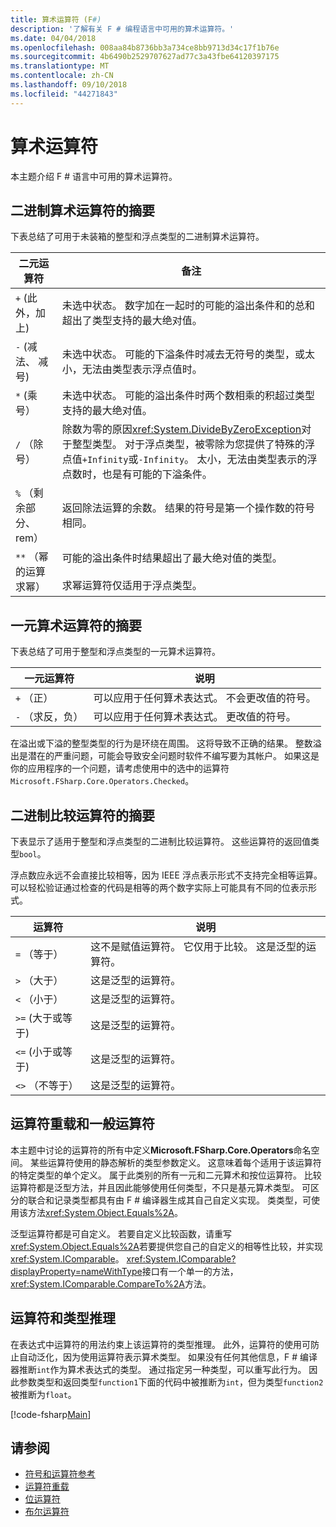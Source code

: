 ```yaml
---
title: 算术运算符 (F#)
description: '了解有关 F # 编程语言中可用的算术运算符。'
ms.date: 04/04/2018
ms.openlocfilehash: 008aa84b8736bb3a734ce8bb9713d34c17f1b76e
ms.sourcegitcommit: 4b6490b2529707627ad77c3a43fbe64120397175
ms.translationtype: MT
ms.contentlocale: zh-CN
ms.lasthandoff: 09/10/2018
ms.locfileid: "44271843"
---
```

# <a name="arithmetic-operators"></a>算术运算符

本主题介绍 F # 语言中可用的算术运算符。

## <a name="summary-of-binary-arithmetic-operators"></a>二进制算术运算符的摘要

下表总结了可用于未装箱的整型和浮点类型的二进制算术运算符。

|二元运算符|备注|
|---------------|-----|
|`+` (此外，加上)|未选中状态。 数字加在一起时的可能的溢出条件和的总和超出了类型支持的最大绝对值。|
|`-` (减法、 减号)|未选中状态。 可能的下溢条件时减去无符号的类型，或太小，无法由类型表示浮点值时。|
|`*` (乘号）|未选中状态。 可能的溢出条件时两个数相乘的积超过类型支持的最大绝对值。|
|`/` （除号）|除数为零的原因<xref:System.DivideByZeroException>对于整型类型。 对于浮点类型，被零除为您提供了特殊的浮点值`+Infinity`或`-Infinity`。 太小，无法由类型表示的浮点数时，也是有可能的下溢条件。|
|`%` （剩余部分、 rem）|返回除法运算的余数。 结果的符号是第一个操作数的符号相同。|
|`**` （幂的运算求幂）|可能的溢出条件时结果超出了最大绝对值的类型。<br /><br />求幂运算符仅适用于浮点类型。|

## <a name="summary-of-unary-arithmetic-operators"></a>一元算术运算符的摘要

下表总结了可用于整型和浮点类型的一元算术运算符。

|一元运算符|说明|
|--------------|-----|
|`+` （正）|可以应用于任何算术表达式。 不会更改值的符号。|
|`-` （求反，负）|可以应用于任何算术表达式。 更改值的符号。|
在溢出或下溢的整型类型的行为是环绕在周围。 这将导致不正确的结果。 整数溢出是潜在的严重问题，可能会导致安全问题时软件不编写要为其帐户。 如果这是你的应用程序的一个问题，请考虑使用中的选中的运算符`Microsoft.FSharp.Core.Operators.Checked`。

## <a name="summary-of-binary-comparison-operators"></a>二进制比较运算符的摘要

下表显示了适用于整型和浮点类型的二进制比较运算符。 这些运算符的返回值类型`bool`。

浮点数应永远不会直接比较相等，因为 IEEE 浮点表示形式不支持完全相等运算。 可以轻松验证通过检查的代码是相等的两个数字实际上可能具有不同的位表示形式。

|运算符|说明|
|--------|-----|
|`=` （等于）|这不是赋值运算符。 它仅用于比较。 这是泛型的运算符。|
|`>` （大于）|这是泛型的运算符。|
|`<` （小于）|这是泛型的运算符。|
|`>=` (大于或等于)|这是泛型的运算符。|
|`<=` (小于或等于)|这是泛型的运算符。|
|`<>` （不等于）|这是泛型的运算符。|

## <a name="overloaded-and-generic-operators"></a>运算符重载和一般运算符

本主题中讨论的运算符的所有中定义**Microsoft.FSharp.Core.Operators**命名空间。 某些运算符使用的静态解析的类型参数定义。 这意味着每个适用于该运算符的特定类型的单个定义。 属于此类别的所有一元和二元算术和按位运算符。 比较运算符都是泛型方法，并且因此能够使用任何类型，不只是基元算术类型。 可区分的联合和记录类型都具有由 F # 编译器生成其自己自定义实现。 类类型，可使用该方法<xref:System.Object.Equals%2A>。

泛型运算符都是可自定义。 若要自定义比较函数，请重写<xref:System.Object.Equals%2A>若要提供您自己的自定义的相等性比较，并实现<xref:System.IComparable>。 <xref:System.IComparable?displayProperty=nameWithType>接口有一个单一的方法，<xref:System.IComparable.CompareTo%2A>方法。

## <a name="operators-and-type-inference"></a>运算符和类型推理

在表达式中运算符的用法约束上该运算符的类型推理。 此外，运算符的使用可防止自动泛化，因为使用运算符表示算术类型。 如果没有任何其他信息，F # 编译器推断`int`作为算术表达式的类型。 通过指定另一种类型，可以重写此行为。 因此参数类型和返回类型`function1`下面的代码中被推断为`int`，但为类型`function2`被推断为`float`。

[!code-fsharp[Main](../../../../samples/snippets/fsharp/lang-ref-1/snippet3501.fs)]

## <a name="see-also"></a>请参阅

- [符号和运算符参考](index.md)
- [运算符重载](../operator-overloading.md)
- [位运算符](bitwise-operators.md)
- [布尔运算符](boolean-operators.md)
